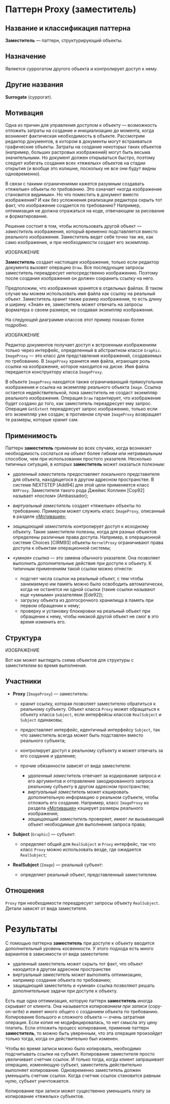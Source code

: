 # Паттерн Proxy (заместитель)

## Название и классификация паттерна

**Заместитель** — паттерн, структурирующий объекты.

## Назначение

Является суррогатом другого объекта и контролирует доступ к нему.

## Другие названия

**Surrogate** (суррогат).

## Мотивация

Одна из причин для управления доступом к объекту — возможность отложить затраты на создание и инициализацию до момента, когда возникнет фактическая необходимость в объекте. Рассмотрим редактор документов, в котором в документы могут встраиваться графические объекты. Затраты на создание некоторых таких объектов (например, больших растровых изображений) могут быть весьма значительными. Но документ должен открываться быстро, поэтому следует избегать создания всех «тяжелых» объектов на стадии открытия (и вообще это излишне, поскольку не все они будут видны одновременно).

В связи с такими ограничениями кажется разумным создавать «тяжелые» объекты *по требованию*. Это означает «когда изображение становится видимым». Но что поместить в документ вместо изображения? И как без усложнения реализации редактора скрыть тот факт, что изображение создается по требованию? Например, оптимизация не должна отражаться на коде, отвечающем за рисование и форматирование.

Решение состоит в том, чтобы использовать другой объект — *заместитель* изображения, который временно подставляется вместо реального изображения. Заместитель ведет себя точно так же, как само изображение, и при необходимости создает его экземпляр.

ИЗОБРАЖЕНИЕ

**Заместитель** создает настоящее изображение, только если редактор документа вызовет операцию `Draw`. Все последующие запросы заместитель переадресует непосредственно изображению. Поэтому после создания изображения он должен сохранить ссылку на него.

Предположим, что изображения хранятся в отдельных файлах. В таком случае мы можем использовать имя файла как ссылку на реальный объект. Заместитель хранит также размер изображения, то есть длину и ширину. «Зная» ее, заместитель может отвечать на запросы форматера о своем размере, не создавая экземпляр изображения.

На следующей диаграмме классов этот пример показан более подробно.

ИЗОБРАЖЕНИЕ

Редактор документов получает доступ к встроенным изображениям только через интерфейс, определенный в абстрактном классе `Graphic`. `ImageProxy` — это класс для представления изображений, создаваемых по требованию. В `ImageProxy` хранится имя файла, играющее роль ссылки на изображение, которое находится на диске. Имя файла передается конструктору класса `ImageProxy`.

В объекте `ImageProxy` находятся также ограничивающий прямоугольник изображения и ссылка на экземпляр реального объекта `Image`. Ссылка остается недействительной, пока заместитель не создаст экземпляр реального изображения. Операция `Draw` гарантирует, что изображение будет создано до того, как заместитель переадресует ему запрос. Операция `GetExtent` переадресует запрос изображению, только если его экземпляр уже создан; в противном случае `ImageProxy` возвращает те размеры, которые хранит сам.

## Применимость

Паттерн **заместитель** применим во всех случаях, когда возникает необходимость сослаться на объект более гибким или нетривиальным способом, чем при использовании простого указателя. Несколько типичных ситуаций, в которых **заместитель** может оказаться полезным:

* *удаленный заместитель* предоставляет локального представителя для объекта, находящегося в другом адресном пространстве. В системе NEXTSTEP \[Add94\] для этой цели применяется класс `NXProxy`. Заместителя такого рода Джеймс Коплиен \[Cop92\] называет «послом» (Ambassador);
* *виртуальный заместитель* создает «тяжелые» объекты по требованию. Примером может служить класс `ImageProxy`, описанный в разделе [«Мотивация»](#мотивация);
* *защищающий заместитель* контролирует доступ к исходному объекту. Такие заместители полезны, когда для разных объектов определены различные права доступа. Например, в операционной системе Choices \[CIRM93\] объекты `KernelProxy` ограничивают права доступа к объектам операционной системы;
* *«умная» ссылка* — это замена обычного указателя. Она позволяет выполнить дополнительные действия при доступе к объекту. К типичным применениям такой ссылки можно отнести:

	* подсчет числа ссылок на реальный объект, с тем чтобы занимаемую им память можно было освободить автоматически, когда не останется ни одной ссылки (такие ссылки называют еще «умными» указателями \[Ede92\]);
	* загрузку объекта из долгосрочного хранилища в память при первом обращении к нему;
	* проверку и установку блокировки на реальный объект при обращении к нему, чтобы никакой другой объект не смог в это время изменить его.

## Структура

ИЗОБРАЖЕНИЕ

Вот как может выглядеть схема объектов для структуры с заместителем во время выполнения.

## Участники

* **Proxy** (`ImageProxy`) — заместитель:

	* хранит ссылку, которая позволяет заместителю обратиться к реальному субъекту. Объект класса `Proxy` может обращаться к объекту класса `Subject`, если интерфейсы классов `RealSubject` и `Subject` одинаковы;
	* предоставляет интерфейс, идентичный интерфейсу `Subject`, так что заместитель всегда может быть подставлен вместо реального субъекта;
	* контролирует доступ к реальному субъекту и может отвечать за его создание и удаление;
	* прочие обязанности зависят от вида заместителя:

		* *удаленный заместитель* отвечает за кодирование запроса и его аргументов и отправление закодированного запроса реальному субъекту в другом адресном пространстве;
		* *виртуальный заместитель* может кэшировать дополнительную информацию о реальном субъекте, чтобы отложить его создание. Например, класс `ImageProxy` из раздела [«Мотивация»](#мотивация) кэширует размеры реального изображения;
		* *защищающий заместитель* проверяет, имеет ли вызывающий объект необходимые для выполнения запроса права;

* **Subject** (`Graphic`) — субъект:

	* определяет общий для `RealSubject` и `Proxy` интерфейс, так что класс `Proxy` можно использовать везде, где ожидается `RealSubject`;

* **RealSubject** (`Image`) — реальный субъект:

	* определяет реальный объект, представленный заместителем.

## Отношения

`Proxy` при необходимости переадресует запросы объекту `RealSubject`. Детали зависят от вида заместителя.

# Результаты

С помощью паттерна **заместитель** при доступе к объекту вводится дополнительный уровень косвенности. У этого подхода есть много вариантов в зависимости от вида заместителя:

* удаленный заместитель может скрыть тот факт, что объект находится в другом адресном пространстве
* виртуальный заместитель может выполнять оптимизацию, например создание объекта по требованию;
* защищающий заместитель и «умная» ссылка позволяют решать дополнительные задачи при доступе к объекту.

Есть еще одна оптимизация, которую паттерн **заместитель** иногда скрывает от клиента. Она называется *копированием при записи* (copy-on-write) и имеет много общего с созданием объекта по требованию. Копирование большого и сложного объекта — очень затратная операция. Если копия не модифицировалась, то нет смысла эту цену платить. Если отложить процесс копирования, применив паттерн **заместитель**, то можно быть уверенным, что эта операция произойдет только тогда, когда он действительно был изменен.

Чтобы во время записи можно было копировать, необходимо подсчитывать ссылки на субъект. Копирование заместителя просто увеличивает счетчик ссылок. И только тогда, когда клиент запрашивает операцию, изменяющую субъект, заместитель действительно выполняет копирование. Одновременно заместитель должен уменьшить счетчик ссылок. Когда счетчик ссылок становится равным нулю, субъект уничтожается.

Копирование при записи может существенно уменьшить плату за копирование «тяжелых» субъектов.
